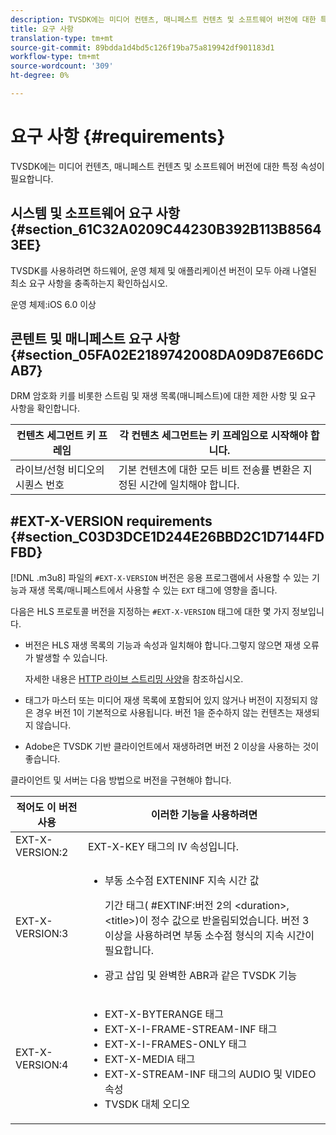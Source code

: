 ```yaml
---
description: TVSDK에는 미디어 컨텐츠, 매니페스트 컨텐츠 및 소프트웨어 버전에 대한 특정 속성이 필요합니다.
title: 요구 사항
translation-type: tm+mt
source-git-commit: 89bdda1d4bd5c126f19ba75a819942df901183d1
workflow-type: tm+mt
source-wordcount: '309'
ht-degree: 0%

---
```



# 요구 사항 {#requirements}

TVSDK에는 미디어 컨텐츠, 매니페스트 컨텐츠 및 소프트웨어 버전에 대한 특정 속성이 필요합니다.

## 시스템 및 소프트웨어 요구 사항 {#section_61C32A0209C44230B392B113B85643EE}

TVSDK를 사용하려면 하드웨어, 운영 체제 및 애플리케이션 버전이 모두 아래 나열된 최소 요구 사항을 충족하는지 확인하십시오.

운영 체제:iOS 6.0 이상

## 콘텐트 및 매니페스트 요구 사항 {#section_05FA02E2189742008DA09D87E66DCAB7}

DRM 암호화 키를 비롯한 스트림 및 재생 목록(매니페스트)에 대한 제한 사항 및 요구 사항을 확인합니다.

| 컨텐츠 세그먼트 키 프레임 | 각 컨텐츠 세그먼트는 키 프레임으로 시작해야 합니다. |
|---|---|
| 라이브/선형 비디오의 시퀀스 번호 | 기본 컨텐츠에 대한 모든 비트 전송률 변환은 지정된 시간에 일치해야 합니다. |

## #EXT-X-VERSION requirements {#section_C03D3DCE1D244E26BBD2C1D7144FDFBD}

[!DNL .m3u8] 파일의 `#EXT-X-VERSION` 버전은 응용 프로그램에서 사용할 수 있는 기능과 재생 목록/매니페스트에서 사용할 수 있는 `EXT` 태그에 영향을 줍니다.

다음은 HLS 프로토콜 버전을 지정하는 `#EXT-X-VERSION` 태그에 대한 몇 가지 정보입니다.

* 버전은 HLS 재생 목록의 기능과 속성과 일치해야 합니다.그렇지 않으면 재생 오류가 발생할 수 있습니다.

   자세한 내용은 [HTTP 라이브 스트리밍 사양](https://datatracker.ietf.org/doc/draft-pantos-http-live-streaming/?include_text=1)을 참조하십시오.
* 태그가 마스터 또는 미디어 재생 목록에 포함되어 있지 않거나 버전이 지정되지 않은 경우 버전 1이 기본적으로 사용됩니다. 버전 1을 준수하지 않는 컨텐츠는 재생되지 않습니다.
* Adobe은 TVSDK 기반 클라이언트에서 재생하려면 버전 2 이상을 사용하는 것이 좋습니다.

클라이언트 및 서버는 다음 방법으로 버전을 구현해야 합니다.

<table id="table_62EB98EDD9DE49EC84CB1C7D59BC40E6"> 
 <thead> 
  <tr> 
   <th colname="1" class="entry"> 적어도 이 버전 사용 </th> 
   <th colname="2" class="entry"> 이러한 기능을 사용하려면 </th> 
  </tr> 
 </thead>
 <tbody> 
  <tr> 
   <td colname="1"> <span class="codeph"> EXT-X-VERSION:2  </span> </td> 
   <td colname="2"> <span class="codeph"> EXT-X-KEY </span> 태그의 IV 속성입니다. </td> 
  </tr> 
  <tr> 
   <td colname="1"> <span class="codeph"> EXT-X-VERSION:3  </span> </td> 
   <td colname="2"> 
    <ul id="ul_C9500D3F934848639C204BF248F139FF"> 
     <li id="li_535A7E3FABCB46FE872A7EA5DE2A1784">부동 소수점 <span class="codeph"> EXTENINF </span> 지속 시간 값 <p>기간 태그( <span class="codeph"> #EXTINF:버전 2의 </span>&lt;duration&gt;,&lt;title&gt;)이 정수 값으로 반올림되었습니다. 버전 3 이상을 사용하려면 부동 소수점 형식의 지속 시간이 필요합니다. </p> </li> 
     <li id="li_8DF5E91F1D5D4E19894595E1FE0A5EDE"> 광고 삽입 및 완벽한 ABR과 같은 TVSDK 기능 </li> 
    </ul> </td> 
  </tr> 
  <tr> 
   <td colname="1"> <p> <span class="codeph"> EXT-X-VERSION:4  </span> </p> </td> 
   <td colname="2"> <p> 
     <ul id="ul_99E24D013E3141308B5A57446A9B8033"> 
      <li id="li_F36E65ADD2CA451C82FF18DBD5667927"><span class="codeph"> EXT-X-BYTERANGE </span> 태그 </li> 
      <li id="li_8C653168A7B84D11AC233E7548A8D2EF"><span class="codeph"> EXT-X-I-FRAME-STREAM-INF </span> 태그 </li> 
      <li id="li_2922B34717CB4F6189068529CDBE6D10"><span class="codeph"> EXT-X-I-FRAMES-ONLY </span> 태그 </li> 
      <li id="li_D015D78E217641D7867EB509E9F9EEE2"><span class="codeph"> EXT-X-MEDIA </span> 태그 </li> 
      <li id="li_CA068EA381984F5497FE67617CA8BB34"><span class="codeph"> EXT-X-STREAM-INF </span> 태그의 <span class="codeph"> AUDIO </span> 및 <span class="codeph"> VIDEO </span> 속성 </li> 
      <li id="li_EE78CC7D194A4EB2897F9AE8E4B081B8"> TVSDK 대체 오디오 </li> 
     </ul> </p> </td> 
  </tr> 
 </tbody> 
</table>
